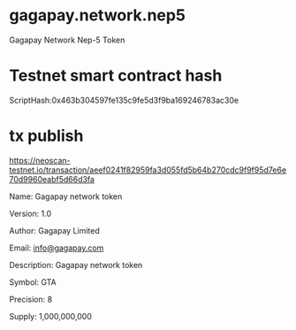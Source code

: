 # gagapay.network.nep5
Gagapay Network Nep-5 Token

# Testnet smart contract hash
ScriptHash:0x463b304597fe135c9fe5d3f9ba169246783ac30e

# tx publish
https://neoscan-testnet.io/transaction/aeef0241f82959fa3d055fd5b64b270cdc9f9f95d7e6e70d9960eabf5d66d3fa

Name: Gagapay network token

Version: 1.0

Author: Gagapay Limited

Email: info@gagapay.com

Description: Gagapay network token

Symbol: GTA

Precision: 8

Supply: 1,000,000,000
